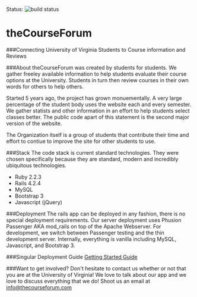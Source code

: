 Status:
![build status](https://travis-ci.org/thecourseforum/theCourseForum.svg?branch=master)

theCourseForum
==============
###Connecting University of Virginia Students to Course information and Reviews


###About
theCourseForum was created by students for students. We gather freeley available information to help students evaluate their course options at the University. Students in turn then review courses in their own words for others to help others. 

Started 5 years ago, the project has grown monuementally. A very large percentage of the student body uses the website each and every semester. We gather statists and other information in an effort to help students select classes better. The public code apart of this statement is the second major version of the website. 

The Organization itself is a group of students that contribute their time and effort to contiue to improve the site for other students to use.

###Stack
The code stack is current standard technologies. They were chosen specifically because they are standard, modern and incredibly ubiquitous technologies. 

- Ruby 2.2.3
- Rails 4.2.4
- MySQL
- Bootstrap 3
- Javascript (jQuery)

###Deployment
The rails app can be deployed in any fashion, there is no special deployment requirements. Our server deployment uses Phusion Passenger AKA mod_rails on top of the Apache Webserver. For development, we switch between Passenger testing and the thin development server. Internally, everything is vanilla including MySQL, Javascript, and Bootstrap 3.

###Singular Deployment Guide
[Getting Started Guide](https://github.com/thecourseforum/theCourseForum/wiki/Getting-Started)

###Want to get involved? 
Don't hesitate to contact us whether or not that you are at the University of Virginia! We love to talk about our app and we love to discuss everything that we do! Shoot us an email at info@thecourseforum.com
